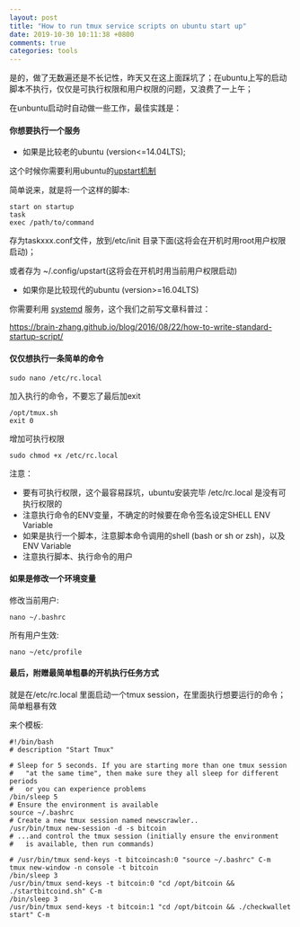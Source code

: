 ```yaml
---
layout: post
title: "How to run tmux service scripts on ubuntu start up"
date: 2019-10-30 10:11:38 +0800
comments: true
categories: tools
---
```


是的，做了无数遍还是不长记性，昨天又在这上面踩坑了；在ubuntu上写的启动脚本不执行，仅仅是可执行权限和用户权限的问题，又浪费了一上午；

<!-- more -->

在unbuntu启动时自动做一些工作，最佳实践是：

#### 你想要执行一个服务

* 如果是比较老的ubuntu (version<=14.04LTS);

这个时候你需要利用ubuntu的[upstart机制](http://upstart.ubuntu.com/)

简单说来，就是将一个这样的脚本:

```
start on startup
task
exec /path/to/command
```

存为taskxxx.conf文件，放到/etc/init 目录下面(这将会在开机时用root用户权限启动)；

或者存为 ~/.config/upstart(这将会在开机时用当前用户权限启动)

* 如果你是比较现代的ubuntu (version>=16.04LTS)

你需要利用 [systemd](https://github.com/systemd/systemd) 服务，这个我们之前写文章科普过：

https://brain-zhang.github.io/blog/2016/08/22/how-to-write-standard-startup-script/


#### 仅仅想执行一条简单的命令

```
sudo nano /etc/rc.local
```

加入执行的命令，不要忘了最后加exit

```
/opt/tmux.sh
exit 0
```

增加可执行权限

```
sudo chmod +x /etc/rc.local
```


注意：

* 要有可执行权限，这个最容易踩坑，ubuntu安装完毕 /etc/rc.local 是没有可执行权限的
* 注意执行命令的ENV变量，不确定的时候要在命令签名设定SHELL ENV Variable
* 如果是执行一个脚本，注意脚本命令调用的shell (bash or sh or zsh)，以及ENV Variable
* 注意执行脚本、执行命令的用户


#### 如果是修改一个环境变量

修改当前用户:

```
nano ~/.bashrc
```

所有用户生效:

```
nano ~/etc/profile
```



#### 最后，附赠最简单粗暴的开机执行任务方式

就是在/etc/rc.local 里面启动一个tmux session，在里面执行想要运行的命令；简单粗暴有效

来个模板:

```
#!/bin/bash
# description "Start Tmux"

# Sleep for 5 seconds. If you are starting more than one tmux session
#   "at the same time", then make sure they all sleep for different periods
#   or you can experience problems
/bin/sleep 5
# Ensure the environment is available
source ~/.bashrc
# Create a new tmux session named newscrawler..
/usr/bin/tmux new-session -d -s bitcoin
# ...and control the tmux session (initially ensure the environment
#   is available, then run commands)

# /usr/bin/tmux send-keys -t bitcoincash:0 "source ~/.bashrc" C-m
tmux new-window -n console -t bitcoin
/bin/sleep 3
/usr/bin/tmux send-keys -t bitcoin:0 "cd /opt/bitcoin && ./startbitcoind.sh" C-m
/bin/sleep 3
/usr/bin/tmux send-keys -t bitcoin:1 "cd /opt/bitcoin && ./checkwallet start" C-m

```
